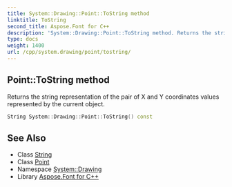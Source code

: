 ```yaml
---
title: System::Drawing::Point::ToString method
linktitle: ToString
second_title: Aspose.Font for C++
description: 'System::Drawing::Point::ToString method. Returns the string representation of the pair of X and Y coordinates values represented by the current object in C++.'
type: docs
weight: 1400
url: /cpp/system.drawing/point/tostring/
---
```

## Point::ToString method


Returns the string representation of the pair of X and Y coordinates values represented by the current object.

```cpp
String System::Drawing::Point::ToString() const
```

## See Also

* Class [String](../../../system/string/)
* Class [Point](../)
* Namespace [System::Drawing](../../)
* Library [Aspose.Font for C++](../../../)
